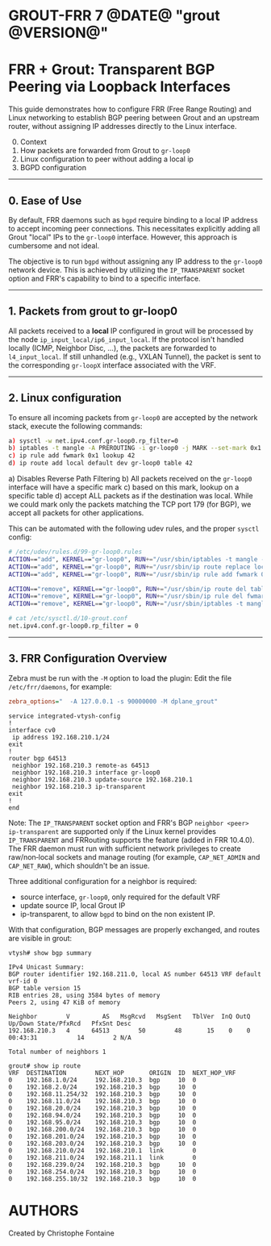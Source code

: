 GROUT-FRR 7 @DATE@ "grout @VERSION@"
================================

# FRR + Grout: Transparent BGP Peering via Loopback Interfaces

This guide demonstrates how to configure FRR (Free Range Routing) and Linux networking to establish BGP peering
between Grout and an upstream router, without assigning IP addresses directly to the Linux interface.

0. Context
1. How packets are forwarded from Grout to `gr-loop0`
2. Linux configuration to peer without adding a local ip
3. BGPD configuration
---

## 0. Ease of Use

By default, FRR daemons such as `bgpd` require binding to a local IP address to accept incoming peer connections.
This necessitates explicitly adding all Grout "local" IPs to the `gr-loop0` interface.
However, this approach is cumbersome and not ideal.

The objective is to run `bgpd` without assigning any IP address to the `gr-loop0` network device.
This is achieved by utilizing the `IP_TRANSPARENT` socket option and FRR's capability to bind to a specific interface.

---

## 1. Packets from grout to gr-loop0

All packets received to a **local** IP configured in grout will be processed by the node `ip_input_local/ip6_input_local`.
If the protocol isn't handled locally (ICMP, Neighbor Disc, ...), the packets are forwarded to `l4_input_local`.
If still unhandled (e.g., VXLAN Tunnel), the packet is sent to the corresponding `gr-loopX` interface associated with the VRF.

---

## 2. Linux configuration

To ensure all incoming packets from `gr-loop0` are accepted by the network stack, execute the following commands:
```sh
a) sysctl -w net.ipv4.conf.gr-loop0.rp_filter=0
b) iptables -t mangle -A PREROUTING -i gr-loop0 -j MARK --set-mark 0x1
c) ip rule add fwmark 0x1 lookup 42
d) ip route add local default dev gr-loop0 table 42
```
a) Disables Reverse Path Filtering
b) All packets received on the `gr-loop0` interface will have a specific mark
c) based on this mark, lookup on a specific table
d) accept ALL packets as if the destination was local.
While we could mark only the packets matching the TCP port 179 (for BGP), we accept all packets for other applications.

This can be automated with the following udev rules, and the proper `sysctl` config:

```sh
# /etc/udev/rules.d/99-gr-loop0.rules
ACTION=="add", KERNEL=="gr-loop0", RUN+="/usr/sbin/iptables -t mangle -A PREROUTING -i gr-loop0 -j MARK --set-mark 0x1"
ACTION=="add", KERNEL=="gr-loop0", RUN+="/usr/sbin/ip route replace local default dev gr-loop0 table 42"
ACTION=="add", KERNEL=="gr-loop0", RUN+="/usr/sbin/ip rule add fwmark 0x1 lookup 42 priority 42"

ACTION=="remove", KERNEL=="gr-loop0", RUN+="/usr/sbin/ip route del table 42 local default dev gr-loop0"
ACTION=="remove", KERNEL=="gr-loop0", RUN+="/usr/sbin/ip rule del fwmark 0x1 lookup 42 priority 42"
ACTION=="remove", KERNEL=="gr-loop0", RUN+="/usr/sbin/iptables -t mangle -D PREROUTING -i gr-loop0 -j MARK --set-mark 0x1"
```

```sh
# cat /etc/sysctl.d/10-grout.conf
net.ipv4.conf.gr-loop0.rp_filter = 0
```

---

## 3. FRR Configuration Overview

Zebra must be run with the `-M` option to load the plugin:
Edit the file `/etc/frr/daemons`, for example:

```ini
zebra_options="  -A 127.0.0.1 -s 90000000 -M dplane_grout"
```

```frr
service integrated-vtysh-config
!
interface cv0
 ip address 192.168.210.1/24
exit
!
router bgp 64513
 neighbor 192.168.210.3 remote-as 64513
 neighbor 192.168.210.3 interface gr-loop0
 neighbor 192.168.210.3 update-source 192.168.210.1
 neighbor 192.168.210.3 ip-transparent
exit
!
end
```

Note: The `IP_TRANSPARENT` socket option and FRR's BGP `neighbor <peer> ip-transparent` are supported
only if the Linux kernel provides `IP_TRANSPARENT` and FRRouting supports the feature (added in FRR 10.4.0).
The FRR daemon must run with sufficient network privileges to create raw/non‑local sockets and manage routing
(for example, `CAP_NET_ADMIN` and `CAP_NET_RAW`), which shouldn't be an issue.

Three additional configuration for a neighbor is required:
- source interface, `gr-loop0`, only required for the default VRF
- update source IP, local Grout IP
- ip-transparent, to allow `bgpd` to bind on the non existent IP.

With that configuration, BGP messages are properly exchanged, and routes are visible in grout:

```frr
vtysh# show bgp summary

IPv4 Unicast Summary:
BGP router identifier 192.168.211.0, local AS number 64513 VRF default vrf-id 0
BGP table version 15
RIB entries 28, using 3584 bytes of memory
Peers 2, using 47 KiB of memory

Neighbor        V         AS   MsgRcvd   MsgSent   TblVer  InQ OutQ  Up/Down State/PfxRcd   PfxSnt Desc
192.168.210.3   4      64513        50        48       15    0    0 00:43:31           14        2 N/A

Total number of neighbors 1
```

```grout
grout# show ip route
VRF  DESTINATION        NEXT_HOP       ORIGIN  ID  NEXT_HOP_VRF
0    192.168.1.0/24     192.168.210.3  bgp     10  0
0    192.168.2.0/24     192.168.210.3  bgp     10  0
0    192.168.11.254/32  192.168.210.3  bgp     10  0
0    192.168.11.0/24    192.168.210.3  bgp     10  0
0    192.168.20.0/24    192.168.210.3  bgp     10  0
0    192.168.94.0/24    192.168.210.3  bgp     10  0
0    192.168.95.0/24    192.168.210.3  bgp     10  0
0    192.168.200.0/24   192.168.210.3  bgp     10  0
0    192.168.201.0/24   192.168.210.3  bgp     10  0
0    192.168.203.0/24   192.168.210.3  bgp     10  0
0    192.168.210.0/24   192.168.210.1  link        0
0    192.168.211.0/24   192.168.211.1  link        0
0    192.168.239.0/24   192.168.210.3  bgp     10  0
0    192.168.254.0/24   192.168.210.3  bgp     10  0
0    192.168.255.10/32  192.168.210.3  bgp     10  0
```

# AUTHORS

Created by Christophe Fontaine
